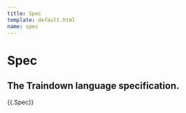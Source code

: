 ```yaml
---
title: Spec
template: default.html
name: spec
---
```


<h1 class="hero center-text">Spec</h1>
<h2 class="center-text">The Traindown language specification.</h2>

{{.Spec}}

